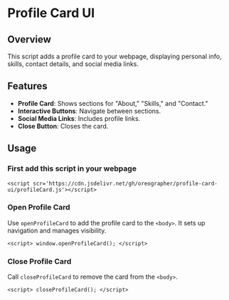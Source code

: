 # Profile Card UI

## Overview

This script adds a profile card to your webpage, displaying personal info, skills, contact details, and social media links.

## Features

- **Profile Card**: Shows sections for "About," "Skills," and "Contact."
- **Interactive Buttons**: Navigate between sections.
- **Social Media Links**: Includes profile links.
- **Close Button**: Closes the card.

## Usage

### First add this script in your webpage

`<script scr='https://cdn.jsdelivr.net/gh/oreographer/profile-card-ui/profileCard.js'></script>`

### Open Profile Card

Use `openProfileCard` to add the profile card to the `<body>`. It sets up navigation and manages visibility.

`<script>
  window.openProfileCard();
</script>`

### Close Profile Card

Call `closeProfileCard` to remove the card from the `<body>`.

`<script>
  closeProfileCard();
</script>`

